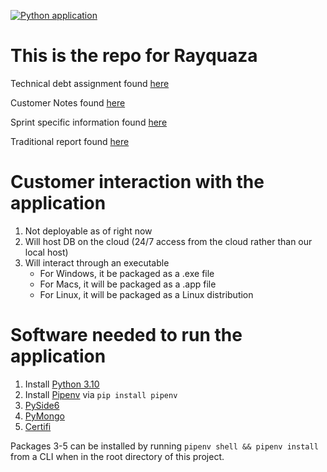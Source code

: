 [![Python application](https://github.com/comp129/customer-project-rayquaza/actions/workflows/python-app.yml/badge.svg)](https://github.com/comp129/customer-project-rayquaza/actions/workflows/python-app.yml)
# This is the repo for Rayquaza

Technical debt assignment found [here](https://github.com/comp129/customer-project-rayquaza/blob/main/docs/techDebt.md)

Customer Notes found [here](https://github.com/comp129/customer-project-rayquaza/blob/main/CustomerNotes.md)

Sprint specific information found [here](https://github.com/comp129/customer-project-rayquaza/blob/main/docs/Sprints.md)

Traditional report found [here](https://github.com/comp129/customer-project-rayquaza/blob/main/docs/report.md)
 
# Customer interaction with the application
1. Not deployable as of right now
2. Will host DB on the cloud (24/7 access from the cloud rather than our local host)
3. Will interact through an executable
    - For Windows, it be packaged as a .exe file
    - For Macs, it will be packaged as a .app file
    - For Linux, it will be packaged as a Linux distribution

# Software needed to run the application
1. Install [Python 3.10](https://www.python.org/downloads/release/python-3104/)
2. Install [Pipenv](https://pypi.org/project/pipenv/) via ``pip install pipenv``
3. [PySide6](https://pypi.org/project/PySide6/) 
4. [PyMongo](https://pypi.org/project/pymongo/)
5. [Certifi](https://pypi.org/project/certifi/)

Packages 3-5 can be installed by running ``pipenv shell && pipenv install`` from a CLI when in the root directory of this project.
